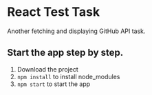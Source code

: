 # React Test Task
Another fetching and displaying  GitHub API task.

## Start the app step by step.
1. Download the project
2. `npm install` to install node_modules
3. `npm start` to start the app




